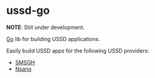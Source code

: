 # ussd-go

__NOTE__: Still under development.

[Go](http://golang.org) lib for building USSD applications.

 Easily build USSD apps for the following USSD providers:
* [SMSGH](http://developers.smsgh.com/documentations/ussd)
* [Nsano](http://nsano.com/solutions/a8/software-for-telecommunications-media-institutions/)
